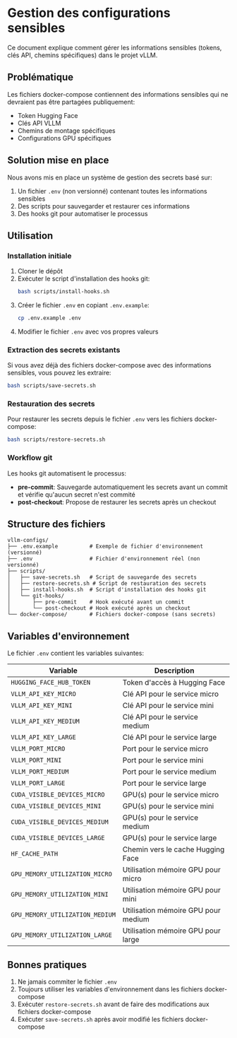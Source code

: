 # Gestion des configurations sensibles

Ce document explique comment gérer les informations sensibles (tokens, clés API, chemins spécifiques) dans le projet vLLM.

## Problématique

Les fichiers docker-compose contiennent des informations sensibles qui ne devraient pas être partagées publiquement:
- Token Hugging Face
- Clés API VLLM
- Chemins de montage spécifiques
- Configurations GPU spécifiques

## Solution mise en place

Nous avons mis en place un système de gestion des secrets basé sur:
1. Un fichier `.env` (non versionné) contenant toutes les informations sensibles
2. Des scripts pour sauvegarder et restaurer ces informations
3. Des hooks git pour automatiser le processus

## Utilisation

### Installation initiale

1. Cloner le dépôt
2. Exécuter le script d'installation des hooks git:
   ```bash
   bash scripts/install-hooks.sh
   ```
3. Créer le fichier `.env` en copiant `.env.example`:
   ```bash
   cp .env.example .env
   ```
4. Modifier le fichier `.env` avec vos propres valeurs

### Extraction des secrets existants

Si vous avez déjà des fichiers docker-compose avec des informations sensibles, vous pouvez les extraire:

```bash
bash scripts/save-secrets.sh
```

### Restauration des secrets

Pour restaurer les secrets depuis le fichier `.env` vers les fichiers docker-compose:

```bash
bash scripts/restore-secrets.sh
```

### Workflow git

Les hooks git automatisent le processus:
- **pre-commit**: Sauvegarde automatiquement les secrets avant un commit et vérifie qu'aucun secret n'est commité
- **post-checkout**: Propose de restaurer les secrets après un checkout

## Structure des fichiers

```
vllm-configs/
├── .env.example          # Exemple de fichier d'environnement (versionné)
├── .env                  # Fichier d'environnement réel (non versionné)
├── scripts/
│   ├── save-secrets.sh   # Script de sauvegarde des secrets
│   ├── restore-secrets.sh # Script de restauration des secrets
│   ├── install-hooks.sh  # Script d'installation des hooks git
│   └── git-hooks/
│       ├── pre-commit    # Hook exécuté avant un commit
│       └── post-checkout # Hook exécuté après un checkout
└── docker-compose/       # Fichiers docker-compose (sans secrets)
```

## Variables d'environnement

Le fichier `.env` contient les variables suivantes:

| Variable | Description |
|----------|-------------|
| `HUGGING_FACE_HUB_TOKEN` | Token d'accès à Hugging Face |
| `VLLM_API_KEY_MICRO` | Clé API pour le service micro |
| `VLLM_API_KEY_MINI` | Clé API pour le service mini |
| `VLLM_API_KEY_MEDIUM` | Clé API pour le service medium |
| `VLLM_API_KEY_LARGE` | Clé API pour le service large |
| `VLLM_PORT_MICRO` | Port pour le service micro |
| `VLLM_PORT_MINI` | Port pour le service mini |
| `VLLM_PORT_MEDIUM` | Port pour le service medium |
| `VLLM_PORT_LARGE` | Port pour le service large |
| `CUDA_VISIBLE_DEVICES_MICRO` | GPU(s) pour le service micro |
| `CUDA_VISIBLE_DEVICES_MINI` | GPU(s) pour le service mini |
| `CUDA_VISIBLE_DEVICES_MEDIUM` | GPU(s) pour le service medium |
| `CUDA_VISIBLE_DEVICES_LARGE` | GPU(s) pour le service large |
| `HF_CACHE_PATH` | Chemin vers le cache Hugging Face |
| `GPU_MEMORY_UTILIZATION_MICRO` | Utilisation mémoire GPU pour micro |
| `GPU_MEMORY_UTILIZATION_MINI` | Utilisation mémoire GPU pour mini |
| `GPU_MEMORY_UTILIZATION_MEDIUM` | Utilisation mémoire GPU pour medium |
| `GPU_MEMORY_UTILIZATION_LARGE` | Utilisation mémoire GPU pour large |

## Bonnes pratiques

1. Ne jamais commiter le fichier `.env`
2. Toujours utiliser les variables d'environnement dans les fichiers docker-compose
3. Exécuter `restore-secrets.sh` avant de faire des modifications aux fichiers docker-compose
4. Exécuter `save-secrets.sh` après avoir modifié les fichiers docker-compose